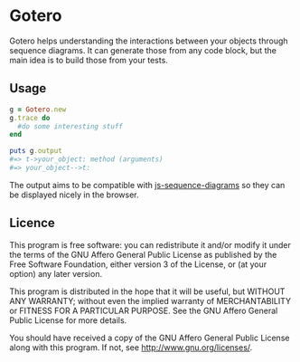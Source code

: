 Gotero
======

Gotero helps understanding the interactions between your objects through
sequence diagrams. It can generate those from any code block, but the main idea
is to build those from your tests.

Usage
-----

~~~ruby
g = Gotero.new
g.trace do
  #do some interesting stuff
end

puts g.output
#=> t->your_object: method (arguments)
#=> your_object-->t:
~~~

The output aims to be compatible with [js-sequence-diagrams][1] so they can be
displayed nicely in the browser.

 [1]: https://bramp.github.io/js-sequence-diagrams/

Licence
-------

This program is free software: you can redistribute it and/or modify
it under the terms of the GNU Affero General Public License as published by
the Free Software Foundation, either version 3 of the License, or
(at your option) any later version.

This program is distributed in the hope that it will be useful,
but WITHOUT ANY WARRANTY; without even the implied warranty of
MERCHANTABILITY or FITNESS FOR A PARTICULAR PURPOSE.  See the
GNU Affero General Public License for more details.

You should have received a copy of the GNU Affero General Public License
along with this program.  If not, see <http://www.gnu.org/licenses/>.
